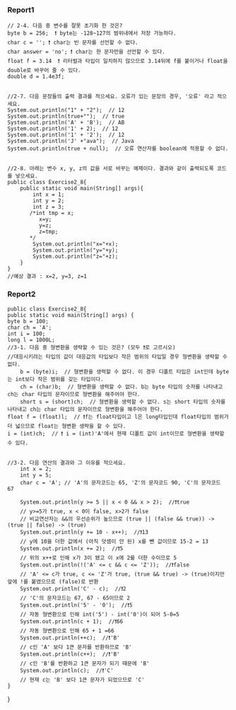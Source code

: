<h3>Report1</h3>

    // 2-4. 다음 중 변수를 잘못 초기화 한 것은?
    byte b = 256;  ❗️ byte는 -128~127의 범위내에서 저장 가능하다.
    char c = ''; ❗️ char는 빈 문자를 선언할 수 없다.
    char answer = 'no'; ❗ char는 한 문자만을 선언할 수 있다.
    float f = 3.14  ❗ 리터럴과 타입이 일치하지 않으므로 3.14뒤에 f를 붙이거나 float을 double로 바꾸어 줄 수 있다.
    double d = 1.4e3f;


    //2-7. 다음 문장들의 출력 결과를 적으세요. 오류가 있는 문장의 경우, '오류' 라고 적으세요.
    System.out.println("1" + "2");  // 12
    System.out.println(true+"");  // true
    System.out.println('A' + 'B');  // AB
    System.out.println('1' + 2);  // 12
    System.out.println('1' + '2');  // 12
    System.out.println('J' +"ava");  // Java
    System.out.println(true + null);  // 오류 연산자를 boolean에 적용할 수 없다.


    //2-8. 아래는 변수 x, y, z의 값을 서로 바꾸는 예제이다. 결과와 같이 출력되도록 코드를 넣으세요.
    public class Exercise2_8{
        public static void main(String[] args){
            int x = 1;
            int y = 2;
            int z = 3;
           /*int tmp = x;
              x=y;
              y=z;
              z=tmp;
           */
            System.out.println("x="+x);
            System.out.println("y="+y);
            System.out.println("z="+z);
        }
    }
    //예상 결과 : x=2, y=3, z=1

<h3>Report2</h3>

    public class Exercise2_8{
    public static void main(String[] args) {
    byte b = 100;
    char ch = 'A';
    int i = 100;
    long l = 1000L;
    //3-1. 다음 중 형변환을 생략할 수 있는 것은? (모두 ❗️로 고르시오)
    //대응시키려는 타입의 값이 대응값의 타입보다 작은 범위의 타입일 경우 형변환을 생략할 수 없다.
        b = (byte)i;  // 형변환을 생력할 수 없다. 이 경우 디폴트 타입은 int인데 byte는 int보다 작은 범위를 갖는 타입이다.
        ch = (char)b;  // 형변환을 생력할 수 없다. b는 byte 타입의 숫자를 나타내고 ch는 char 타입의 문자이므로 형변환을 해주어야 한다.
        short s = (short)ch;  // 형변환을 생력할 수 없다. s는 short 타입의 숫자를 나타내고 ch는 char 타입의 문자이므로 형변환을 해주어야 한다.
    float f = (float)l;  // ❗️f는 float타입이고 l은 long타입인데 float타입의 범위가 더 넓으므로 float는 형변환 생략을 할 수 있다.
    i = (int)ch;  // ❗ i = (int)'A'에서 현재 디폴트 값이 int이므로 형변환을 생략할 수 있다.
    
    
    //3-2. 다음 연산의 결과와 그 이유를 적으세요.
        int x = 2;
        int y = 5;
        char c = 'A'; // 'A'의 문자코드는 65, 'Z'의 문자코드 90, 'C'의 문자코드 67

        System.out.println(y >= 5 || x < 0 && x > 2);  //❗️true
        // y>=5가 true, x < 0이 false, x>2가 false
        // 비교연산자는 &&의 우선순위가 높으므로 (true || (false && true)) -> (true || false) -> (true)
        System.out.println(y += 10 - x++);  //❗️13
        // y에 10을 더한 값에서 (아직 덧셈이 안 된) x를 뺀 값이므로 15-2 = 13
        System.out.println(x += 2);  //❗️5
        // 위의 x++로 인해 x가 3이 됐고 이 x에 2를 더한 수이므로 5
        System.out.println(!('A' <= c && c <= 'Z'));  //❗️false
        // 'A' <= c가 true, c <= 'Z'가 true, (true && true) -> (true)이지만 앞에 !를 붙였으므로 (false)로 반환
        System.out.println('C' - c);  //❗️2
        // 'C'의 문자코드는 67, 67 - 65이므로 2
        System.out.println('5' - '0');  //❗️5
        // 자동 형변환으로 인해 int('5') - int('0')이 되어 5-0=5
        System.out.println(c + 1);  //❗️66
        // 자동 형변환으로 인해 65 + 1 =66
        System.out.println(++c);  //❗️'B'
        // c인 'A' 보다 1큰 문자를 반환하므로 'B'
        System.out.println(c++);  //❗️'B'
        // c인 'B'를 반환하고 1큰 문자가 되기 때문에 'B'
        System.out.println(c);  //❗️'C'
        // 현재 c는 'B' 보다 1큰 문자가 되었으므로 'C'
    }
}
